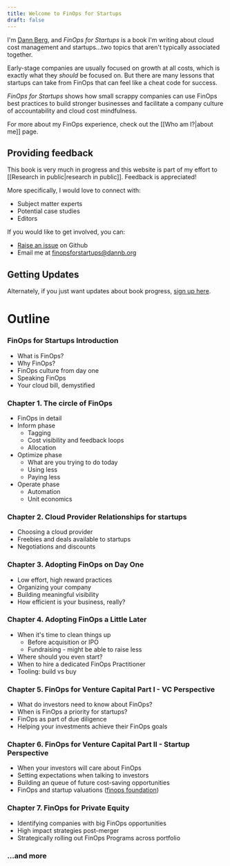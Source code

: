 ```yaml
---
title: Welcome to FinOps for Startups
draft: false
---
```

I'm [Dann Berg](https://dannb.org), and _FinOps for Startups_ is a book I'm writing about cloud cost management and startups...two topics that aren't typically associated together.

Early-stage companies are usually focused on growth at all costs, which is exactly what they _should_ be focused on. But there are many lessons that startups can take from FinOps that can feel like a cheat code for success.

_FinOps for Startups_ shows how small scrappy companies can use FinOps best practices to build stronger businesses and facilitate a company culture of accountability and cloud cost mindfulness.

For more about my FinOps experience, check out the [[Who am I?|about me]] page.
## Providing feedback
This book is very much in progress and this website is part of my effort to [[Research in public|research in public]]. Feedback is appreciated!

More specifically, I would love to connect with:
- Subject matter experts
- Potential case studies
- Editors

If you would like to get involved, you can:
- [Raise an issue](https://github.com/dannberg/finops-for-startups) on Github
- Email me at [finopsforstartups@dannb.org](mailto:finopsforstartups@dannb.org)

## Getting Updates

Alternately, if you just want updates about book progress, [sign up here](https://deft-thinker-5848.ck.page/5733f9e200).
# Outline

### FinOps for Startups Introduction
- What is FinOps?
- Why FinOps?
- FinOps culture from day one
- Speaking FinOps
- Your cloud bill, demystified

### Chapter 1. The circle of FinOps
- FinOps in detail
- Inform phase
    - Tagging
    - Cost visibility and feedback loops
    - Allocation
- Optimize phase
    - What are you trying to do today
    - Using less
    - Paying less
- Operate phase
    - Automation
    - Unit economics

### Chapter 2. Cloud Provider Relationships for startups
- Choosing a cloud provider
- Freebies and deals available to startups
- Negotiations and discounts

### Chapter 3. Adopting FinOps on Day One
- Low effort, high reward practices
- Organizing your company
- Building meaningful visibility
- How efficient is your business, really?

### Chapter 4. Adopting FinOps a Little Later
- When it's time to clean things up
    - Before acquisition or IPO
    - Fundraising - might be able to raise less
- Where should you even start?
- When to hire a dedicated FinOps Practitioner
- Tooling: build vs buy

### Chapter 5. FinOps for Venture Capital Part I - VC Perspective
- What do investors need to know about FinOps?
- When is FinOps a priority for startups?
- FinOps as part of due diligence
- Helping your investments achieve their FinOps goals

### Chapter 6. FinOps for Venture Capital Part II - Startup Perspective
- When your investors will care about FinOps
- Setting expectations when talking to investors
- Building an queue of future cost-saving opportunities
- FinOps and startup valuations ([finops foundation](https://www.finops.org/wg/accurate-company-valuations-using-finops/))

### Chapter 7. FinOps for Private Equity
- Identifying companies with big FinOps opportunities
- High impact strategies post-merger
- Strategically rolling out FinOps Programs across portfolio

### ...and more